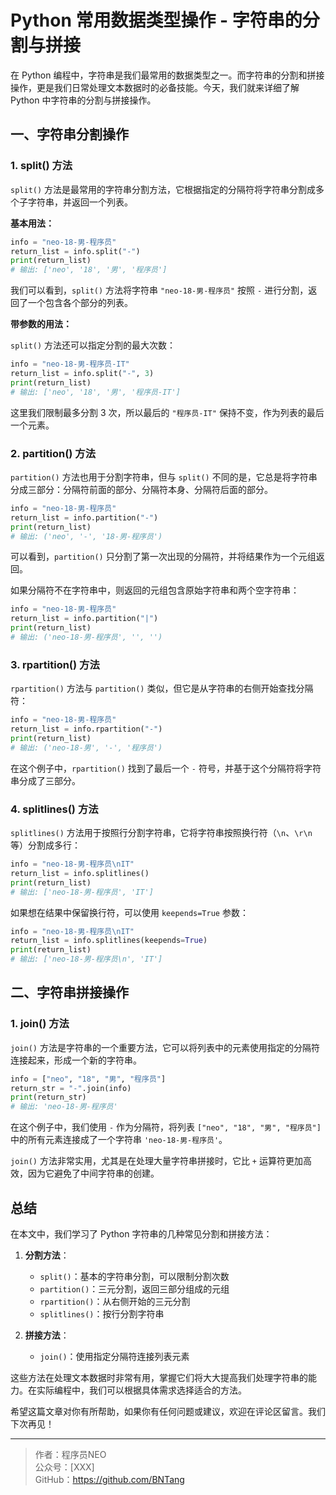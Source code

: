 # Python 常用数据类型操作 - 字符串的分割与拼接

在 Python 编程中，字符串是我们最常用的数据类型之一。而字符串的分割和拼接操作，更是我们日常处理文本数据时的必备技能。今天，我们就来详细了解 Python 中字符串的分割与拼接操作。

## 一、字符串分割操作

### 1. split() 方法

`split()` 方法是最常用的字符串分割方法，它根据指定的分隔符将字符串分割成多个子字符串，并返回一个列表。

**基本用法：**

```python
info = "neo-18-男-程序员"
return_list = info.split("-")
print(return_list)
# 输出: ['neo', '18', '男', '程序员']
```

我们可以看到，`split()` 方法将字符串 `"neo-18-男-程序员"` 按照 `-` 进行分割，返回了一个包含各个部分的列表。

**带参数的用法：**

`split()` 方法还可以指定分割的最大次数：

```python
info = "neo-18-男-程序员-IT"
return_list = info.split("-", 3)
print(return_list)
# 输出: ['neo', '18', '男', '程序员-IT']
```

这里我们限制最多分割 3 次，所以最后的 `"程序员-IT"` 保持不变，作为列表的最后一个元素。

### 2. partition() 方法

`partition()` 方法也用于分割字符串，但与 `split()` 不同的是，它总是将字符串分成三部分：分隔符前面的部分、分隔符本身、分隔符后面的部分。

```python
info = "neo-18-男-程序员"
return_list = info.partition("-")
print(return_list)
# 输出: ('neo', '-', '18-男-程序员')
```

可以看到，`partition()` 只分割了第一次出现的分隔符，并将结果作为一个元组返回。

如果分隔符不在字符串中，则返回的元组包含原始字符串和两个空字符串：

```python
info = "neo-18-男-程序员"
return_list = info.partition("|")
print(return_list)
# 输出: ('neo-18-男-程序员', '', '')
```

### 3. rpartition() 方法

`rpartition()` 方法与 `partition()` 类似，但它是从字符串的右侧开始查找分隔符：

```python
info = "neo-18-男-程序员"
return_list = info.rpartition("-")
print(return_list)
# 输出: ('neo-18-男', '-', '程序员')
```

在这个例子中，`rpartition()` 找到了最后一个 `-` 符号，并基于这个分隔符将字符串分成了三部分。

### 4. splitlines() 方法

`splitlines()` 方法用于按照行分割字符串，它将字符串按照换行符（`\n`、`\r\n` 等）分割成多行：

```python
info = "neo-18-男-程序员\nIT"
return_list = info.splitlines()
print(return_list)
# 输出: ['neo-18-男-程序员', 'IT']
```

如果想在结果中保留换行符，可以使用 `keepends=True` 参数：

```python
info = "neo-18-男-程序员\nIT"
return_list = info.splitlines(keepends=True)
print(return_list)
# 输出: ['neo-18-男-程序员\n', 'IT']
```

## 二、字符串拼接操作

### 1. join() 方法

`join()` 方法是字符串的一个重要方法，它可以将列表中的元素使用指定的分隔符连接起来，形成一个新的字符串。

```python
info = ["neo", "18", "男", "程序员"]
return_str = "-".join(info)
print(return_str)
# 输出: 'neo-18-男-程序员'
```

在这个例子中，我们使用 `-` 作为分隔符，将列表 `["neo", "18", "男", "程序员"]` 中的所有元素连接成了一个字符串 `'neo-18-男-程序员'`。

`join()` 方法非常实用，尤其是在处理大量字符串拼接时，它比 `+` 运算符更加高效，因为它避免了中间字符串的创建。

## 总结

在本文中，我们学习了 Python 字符串的几种常见分割和拼接方法：

1. **分割方法**：
   - `split()`：基本的字符串分割，可以限制分割次数
   - `partition()`：三元分割，返回三部分组成的元组
   - `rpartition()`：从右侧开始的三元分割
   - `splitlines()`：按行分割字符串

2. **拼接方法**：
   - `join()`：使用指定分隔符连接列表元素

这些方法在处理文本数据时非常有用，掌握它们将大大提高我们处理字符串的能力。在实际编程中，我们可以根据具体需求选择适合的方法。

希望这篇文章对你有所帮助，如果你有任何问题或建议，欢迎在评论区留言。我们下次再见！

---
> 作者：程序员NEO  
> 公众号：[XXX]  
> GitHub：https://github.com/BNTang